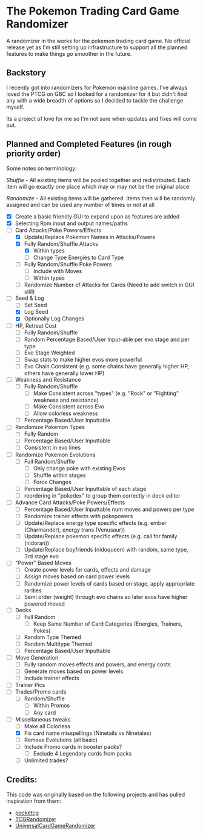 # The Pokemon Trading Card Game Randomizer
A randomizer in the works for the pokemon trading card game. No official release yet as I'm still setting up infrastructure to support all the planned features to make things go smoother in the future.

## Backstory
I recently got into randomizers for Pokemon mainline games. I've always loved the PTCG on GBC so I looked for a randomizer for it but didn't find any with a  wide breadth of options so I decided to tackle the challenge myself.

Its a project of love for me so I'm not sure when updates and fixes will come out.

## Planned and Completed Features (in rough priority order)
Some notes on terminology:

*Shuffle* - All existing items will be pooled together and redistributed. Each item will go exactly one place which may or may not be the original place

*Randomize* - All existing items will be gathered. Items then will be randomly assigned and can be used any number of times or not at all
 * [X] Create a basic friendly GUI to expand upon as features are added
 * [X] Selecting Rom input and output names/paths
 * [ ] Card Attacks/Poke Powers/Effects
	* [X] Update/Replace Pokemon Names in Attacks/Powers
 	* [X] Fully Random/Shuffle Attacks
		* [X] Within types
		* [ ] Change Type Energies to Card Type
	* [ ] Fully Random/Shuffle Poke Powers
		* [ ] Include with Moves
		* [ ] Within types
 	* [ ] Randomize Number of Attacks for Cards (Need to add switch in GUI still)
* [ ] Seed & Log
	* [ ] Set Seed
	* [X] Log Seed
	* [X] Optionally Log Changes
* [ ] HP, Retreat Cost 
	* [ ] Fully Random/Shuffle
	* [ ] Random Percentage Based/User Input-able per evo stage and per type
	* [ ] Evo Stage Weighted
	* [ ] Swap stats to make higher evos more powerful
	* [ ] Evo Chain Consistent (e.g. some chains have generally higher HP, others have generally lower HP)
* [ ] Weakness and Resistance
	* [ ] Fully Random/Shuffle
		* [ ] Make Consistent across "types" (e.g. "Rock" or "Fighting" weakness and resistance)
		* [ ] Make Consistent across Evo
		* [ ] Allow colorless weakness
	* [ ] Percentage Based/User Inputtable
* [ ] Randomize Pokemon Types
	* [ ] Fully Random
	* [ ] Percentage Based/User Inputtable
	* [ ] Consistent in evo lines
* [ ] Randomize Pokemon Evolutions
	* [ ] Full Random/Shuffle
		* [ ] Only change poke with existing Evos
		* [ ] Shuffle within stages
		* [ ] Force Changes
	* [ ] Percentage Based/User Inputtable of each stage
	* [ ] reordering in "pokedex" to group them correctly in deck editor
* [ ] Advance Card Attacks/Poke Powers/Effects
	* [ ] Percentage Based/User Inputtable num moves and powers per type
	* [ ] Randomize trainer effects with pokepowers 
	* [ ] Update/Replace energy type specific effects (e.g. ember (Charmander), energy trans (Venusaur))
	* [ ] Update/Replace pokemon specific effects (e.g. call for family (nidoran))
	* [ ] Update/Replace boyfriends (nidoqueen) with random, same type, 3rd stage evo
* [ ] "Power" Based Moves
	* [ ] Create power levels for cards, effects and damage
	* [ ] Assign moves based on card power levels
	* [ ] Randomize power levels of cards based on stage, apply appropriate rarities
	* [ ] Semi order (weight) through evo chains so later evos have higher powered moved
* [ ] Decks
	* [ ] Full Random
		* [ ] Keep Same Number of Card Categories (Energies, Trainers, Pokes)
	* [ ] Random Type Themed
	* [ ] Random Multitype Themed
	* [ ] Percentage Based/User Inputtable
* [ ] Move Generation
	* [ ] Fully random moves effects and powers, and energy costs
	* [ ] Generate moves based on power levels
	* [ ] Include trainer effects
* [ ] Trainer Pics
* [ ] Trades/Promo cards
	* [ ] Random/Shuffle
		* [ ] Within Promos
		* [ ] Any card
* [ ] Miscellaneous tweaks
	* [ ] Make all Colorless
	* [X] Fix card name misspellings (Ninetails vs Ninetales)
	* [ ] Remove Evolutions (all basic)
	* [ ] Include Promo cards in booster packs?
		* [ ] Exclude 4 Legendary cards from packs
	* [ ] Unlimited trades?
	
## Credits: 
This code was originally based on the following projects and has pulled inspiration from them:
* [pocketcg](https://github.com/xCrystal/poketcg)
* [TCGRandomizer](https://github.com/xCrystal/TCGRandomizer)
* [UniversalCardGameRandomizer](https://github.com/anmart/UniversalCardGameRandomizer)
